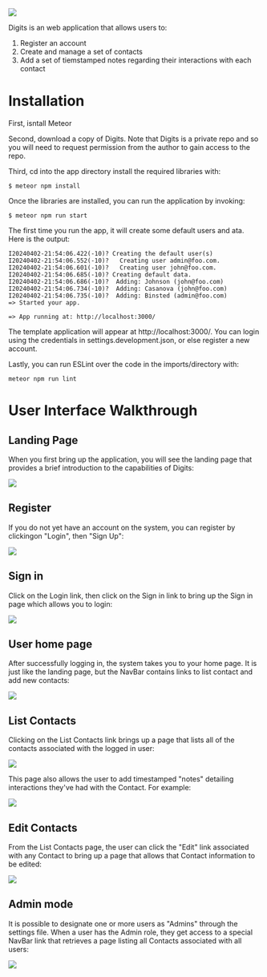 <img src="doc/digits-landing-page.png">

Digits is an web application that allows users to:

<ol>
 <li>Register an account</li>
 <li>Create and manage a set of contacts</li>
 <li>Add a set of tiemstamped notes regarding their interactions with each contact</li>
</ol>

<h1>Installation</h1>
First, isntall Meteor 

Second, download a copy of Digits. Note that Digits is a private repo and so you will need to request permission from the author to gain access to the repo.

Third, cd into the app directory install the required libraries with:

```
$ meteor npm install
```

Once the libraries are installed, you can run the application by invoking:

```
$ meteor npm run start
```

The first time you run the app, it will create some default users and ata. Here is the output:

```
I20240402-21:54:06.422(-10)? Creating the default user(s)
I20240402-21:54:06.552(-10)?   Creating user admin@foo.com.
I20240402-21:54:06.601(-10)?   Creating user john@foo.com.
I20240402-21:54:06.685(-10)? Creating default data.
I20240402-21:54:06.686(-10)?  Adding: Johnson (john@foo.com)
I20240402-21:54:06.734(-10)?  Adding: Casanova (john@foo.com)
I20240402-21:54:06.735(-10)?  Adding: Binsted (admin@foo.com)
=> Started your app.

=> App running at: http://localhost:3000/
```

The template application will appear at http://localhost:3000/. You can login using the credentials in settings.development.json, or else register a new account.

Lastly, you can run ESLint over the code in the imports/directory with:

```
meteor npm run lint
```

<h1>User Interface Walkthrough</h1>

<h2>Landing Page</h2>

When you first bring up the application, you will see the landing page that provides a brief introduction to the capabilities of Digits:

<img src="doc/digits-landing-page.png">

<h2>Register</h2>

If you do not yet have an account on the system, you can register by clickingon "Login", then "Sign Up":

<img src="doc/digits-register-page.png">

<h2>Sign in</h2>

Click on the Login link, then click on the Sign in link to bring up the Sign in page which allows you to login:

<img src="doc/digits-signin-page.png">

<h2>User home page</h2>

After successfully logging in, the system takes you to your home page. It is just like the landing page, but the NavBar contains links to list contact and add new contacts:

<img src="doc/digits-user-home-page.png">

<h2>List Contacts</h2>

Clicking on the List Contacts link brings up a page that lists all of the contacts associated with the logged in user:

<img src="doc/digits-list-contact-page.png">

This page also allows the user to add timestamped "notes" detailing interactions they've had with the Contact. For example:

<img src="doc/digits-notes.png">

<h2>Edit Contacts</h2>

From the List Contacts page, the user can click the "Edit" link associated with any Contact to bring up a page that allows that Contact information to be edited:

<img src="doc/digits-edit-contact.png">

<h2>Admin mode</h2>

It is possible to designate one or more users as "Admins" through the settings file. When a user has the Admin role, they get access to a special NavBar link that retrieves a page listing all Contacts associated with all users:

<img src="doc/digits-admin">
